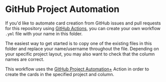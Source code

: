 # GitHub Project Automation

If you'd like to automate card creation from GitHub issues and pull requests for this repository using [GitHub Actions](https://help.github.com/en/actions), you can create your own workflow `.yml` file with your name in this folder.

The easiest way to get started is to copy one of the existing files in this folder and replace your name/username throughout the file. Depending on your specific project layout, you may also want to check that the column names are correct.

This workflow uses the [GitHub Project Automation+](https://github.com/marketplace/actions/github-project-automation) Action in order to create the cards in the specified project and column.
